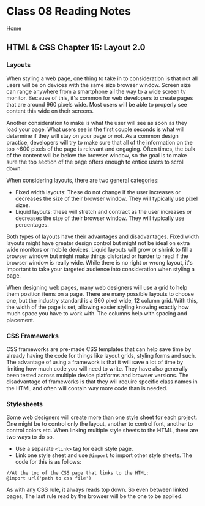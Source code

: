 # Class 08 Reading Notes

[Home](https://penjoe.github.io/reading-notes/)

## HTML & CSS Chapter 15: Layout 2.0

### Layouts

When styling a web page, one thing to take in to consideration is that not all users will be on devices with the same size browser window. Screen size can range anywhere from a smartphone all the way to a wide screen tv monitor. Because of this, it's common for web developers to create pages that are around 960 pixels wide. Most users will be able to properly see content this wide on their screens. 

Another consideration to make is what the user will see as soon as they load your page. What users see in the first couple seconds is what will determine if they will stay on your page or not. As a common design practice, developers will try to make sure that all of the information on the top ~600 pixels of the page is relevant and engaging. Often times, the bulk of the content will be below the browser window, so the goal is to make sure the top section of the page offers enough to entice users to scroll down. 

When considering layouts, there are two general categories:
* Fixed width layouts: These do not change if the user increases or decreases the size of their browser window. They will typically use pixel sizes.
* Liquid layouts: these will stretch and contract as the user increases or decreases the size of their browser window. They will typically use percentages.

Both types of layouts have their advantages and disadvantages. Fixed width layouts might have greater design control but might not be ideal on extra wide monitors or mobile devices. Liquid layouts will grow or shrink to fill a browser window but might make things distorted or harder to read if the browser window is really wide. While there is no right or wrong layout, it's important to take your targeted audience into consideration when styling a page.

When designing web pages, many web designers will use a grid to help them position items on a page. There are many possible layouts to choose one, but the industry standard is a 960 pixel wide, 12 column grid. With this, the width of the page is set, allowing easier styling knowing exactly how much space you have to work with. The columns help with spacing and placement.

### CSS Frameworks

CSS frameworks are pre-made CSS templates that can help save time by already having the code for things like layout grids, styling forms and such. The advantage of using a framework is that it will save a lot of time by limiting how much code you will need to write. They have also generally been tested across multiple device platforms and browser versions. The disadvantage of frameworks is that they will require specific class names in the HTML and often will contain way more code than is needed. 

### Stylesheets

Some web designers will create more than one style sheet for each project. One might be to control only the layout, another to control font, another to control colors etc. When linking multiple style sheets to the HTML, there are two ways to do so. 
* Use a separate `<link>` tag for each style page. 
* Link one style sheet and use `@import` to import other style sheets. The code for this is as follows:
```
//At the top of the CSS page that links to the HTML:
@import url('path to css file')
```
As with any CSS rule, it always reads top down. So even between linked pages, The last rule read by the browser will be the one to be applied.